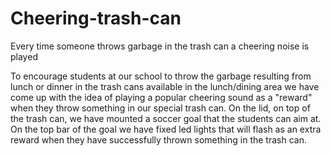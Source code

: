 # Cheering-trash-can
Every time someone throws garbage in the trash can a cheering noise is played 

To encourage students at our school to throw the garbage resulting from lunch or dinner in the trash cans available in the lunch/dining area we have come up with the idea of playing a popular cheering sound as a "reward" when they throw something in our special trash can. 
On the lid, on top of the trash can, we have mounted a soccer goal that the students can aim at. On the top bar of the goal we have fixed led lights that will flash as an extra reward when they have successfully thrown something in the trash can.  
